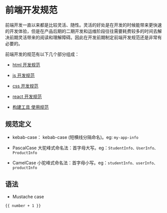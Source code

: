 # 前端开发规范

前端开发一直以来都是比较灵活、随性。灵活的好处是在开发的时候能带来更快速的开发体验，但是在产品后期的二期开发和运维阶段往往需要耗费较多的时间去解决前期灵活带来的阅读和理解障碍。因此在开发前期制定前端开发规范还是非常有必要的。

前端开发的规范有以下几个部分组成：

- [html 开发规范](./html-specification.md)

- [js 开发规范](./js-specification.md)

- [css 开发规范](./css-specification.md)

- [react 开发规范](./build/react-specification.md)

- [构建工具 使用规范](./build/build-specification.md)

## 规范定义

- kebab-case： kebab-case (短横线分隔命名)。eg: `my-app-info`

- PascalCase 大驼峰式命名法：首字母大写。eg：`StudentInfo、UserInfo、ProductInfo`

- CamelCase 小驼峰式命名法：首字母小写。eg：`studentInfo、userInfo、productInfo`

## 语法

- Mustache case

```JS
{{ number + 1 }}
```
